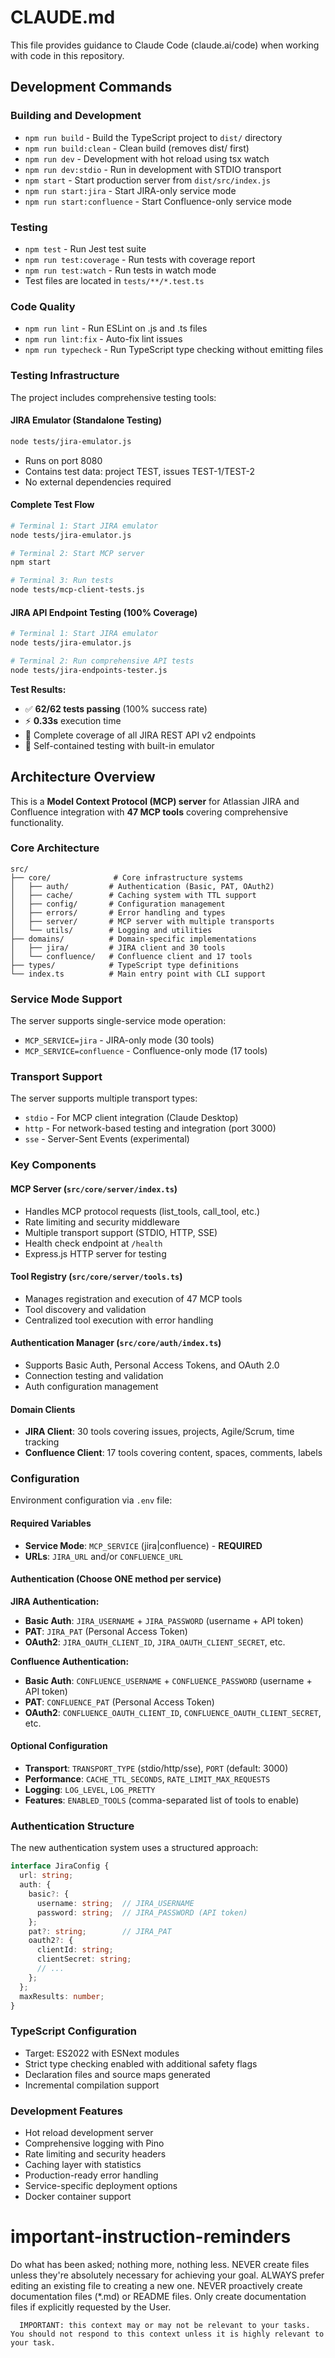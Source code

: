 # CLAUDE.md

This file provides guidance to Claude Code (claude.ai/code) when working with code in this repository.

## Development Commands

### Building and Development
- `npm run build` - Build the TypeScript project to `dist/` directory
- `npm run build:clean` - Clean build (removes dist/ first)
- `npm run dev` - Development with hot reload using tsx watch
- `npm run dev:stdio` - Run in development with STDIO transport
- `npm start` - Start production server from `dist/src/index.js`
- `npm run start:jira` - Start JIRA-only service mode
- `npm run start:confluence` - Start Confluence-only service mode

### Testing
- `npm test` - Run Jest test suite
- `npm run test:coverage` - Run tests with coverage report
- `npm run test:watch` - Run tests in watch mode
- Test files are located in `tests/**/*.test.ts`

### Code Quality
- `npm run lint` - Run ESLint on .js and .ts files
- `npm run lint:fix` - Auto-fix lint issues
- `npm run typecheck` - Run TypeScript type checking without emitting files

### Testing Infrastructure
The project includes comprehensive testing tools:

#### JIRA Emulator (Standalone Testing)
```bash
node tests/jira-emulator.js
```
- Runs on port 8080
- Contains test data: project TEST, issues TEST-1/TEST-2
- No external dependencies required

#### Complete Test Flow
```bash
# Terminal 1: Start JIRA emulator
node tests/jira-emulator.js

# Terminal 2: Start MCP server  
npm start

# Terminal 3: Run tests
node tests/mcp-client-tests.js
```

#### JIRA API Endpoint Testing (100% Coverage)
```bash
# Terminal 1: Start JIRA emulator
node tests/jira-emulator.js

# Terminal 2: Run comprehensive API tests
node tests/jira-endpoints-tester.js
```

**Test Results:**
- ✅ **62/62 tests passing** (100% success rate)
- ⚡ **0.33s** execution time  
- 🎯 Complete coverage of all JIRA REST API v2 endpoints
- 🔧 Self-contained testing with built-in emulator

## Architecture Overview

This is a **Model Context Protocol (MCP) server** for Atlassian JIRA and Confluence integration with **47 MCP tools** covering comprehensive functionality.

### Core Architecture
```
src/
├── core/              # Core infrastructure systems
│   ├── auth/         # Authentication (Basic, PAT, OAuth2)
│   ├── cache/        # Caching system with TTL support
│   ├── config/       # Configuration management
│   ├── errors/       # Error handling and types
│   ├── server/       # MCP server with multiple transports
│   └── utils/        # Logging and utilities
├── domains/          # Domain-specific implementations
│   ├── jira/         # JIRA client and 30 tools
│   └── confluence/   # Confluence client and 17 tools
├── types/            # TypeScript type definitions
└── index.ts          # Main entry point with CLI support
```

### Service Mode Support
The server supports single-service mode operation:
- `MCP_SERVICE=jira` - JIRA-only mode (30 tools)
- `MCP_SERVICE=confluence` - Confluence-only mode (17 tools)

### Transport Support
The server supports multiple transport types:
- `stdio` - For MCP client integration (Claude Desktop)
- `http` - For network-based testing and integration (port 3000)
- `sse` - Server-Sent Events (experimental)

### Key Components

#### MCP Server (`src/core/server/index.ts`)
- Handles MCP protocol requests (list_tools, call_tool, etc.)
- Rate limiting and security middleware
- Multiple transport support (STDIO, HTTP, SSE)
- Health check endpoint at `/health`
- Express.js HTTP server for testing

#### Tool Registry (`src/core/server/tools.ts`)
- Manages registration and execution of 47 MCP tools
- Tool discovery and validation
- Centralized tool execution with error handling

#### Authentication Manager (`src/core/auth/index.ts`)
- Supports Basic Auth, Personal Access Tokens, and OAuth 2.0
- Connection testing and validation
- Auth configuration management

#### Domain Clients
- **JIRA Client**: 30 tools covering issues, projects, Agile/Scrum, time tracking
- **Confluence Client**: 17 tools covering content, spaces, comments, labels

### Configuration
Environment configuration via `.env` file:

#### Required Variables
- **Service Mode**: `MCP_SERVICE` (jira|confluence) - **REQUIRED**
- **URLs**: `JIRA_URL` and/or `CONFLUENCE_URL` 

#### Authentication (Choose ONE method per service)
**JIRA Authentication:**
- **Basic Auth**: `JIRA_USERNAME` + `JIRA_PASSWORD` (username + API token)
- **PAT**: `JIRA_PAT` (Personal Access Token)
- **OAuth2**: `JIRA_OAUTH_CLIENT_ID`, `JIRA_OAUTH_CLIENT_SECRET`, etc.

**Confluence Authentication:**
- **Basic Auth**: `CONFLUENCE_USERNAME` + `CONFLUENCE_PASSWORD` (username + API token)
- **PAT**: `CONFLUENCE_PAT` (Personal Access Token)  
- **OAuth2**: `CONFLUENCE_OAUTH_CLIENT_ID`, `CONFLUENCE_OAUTH_CLIENT_SECRET`, etc.

#### Optional Configuration
- **Transport**: `TRANSPORT_TYPE` (stdio/http/sse), `PORT` (default: 3000)
- **Performance**: `CACHE_TTL_SECONDS`, `RATE_LIMIT_MAX_REQUESTS`
- **Logging**: `LOG_LEVEL`, `LOG_PRETTY`
- **Features**: `ENABLED_TOOLS` (comma-separated list of tools to enable)

### Authentication Structure
The new authentication system uses a structured approach:

```typescript
interface JiraConfig {
  url: string;
  auth: {
    basic?: {
      username: string;  // JIRA_USERNAME
      password: string;  // JIRA_PASSWORD (API token)
    };
    pat?: string;        // JIRA_PAT
    oauth2?: {
      clientId: string;
      clientSecret: string;
      // ...
    };
  };
  maxResults: number;
}
```

### TypeScript Configuration
- Target: ES2022 with ESNext modules
- Strict type checking enabled with additional safety flags
- Declaration files and source maps generated
- Incremental compilation support

### Development Features
- Hot reload development server
- Comprehensive logging with Pino
- Rate limiting and security headers
- Caching layer with statistics
- Production-ready error handling
- Service-specific deployment options
- Docker container support

# important-instruction-reminders
Do what has been asked; nothing more, nothing less.
NEVER create files unless they're absolutely necessary for achieving your goal.
ALWAYS prefer editing an existing file to creating a new one.
NEVER proactively create documentation files (*.md) or README files. Only create documentation files if explicitly requested by the User.

      
      IMPORTANT: this context may or may not be relevant to your tasks. You should not respond to this context unless it is highly relevant to your task.